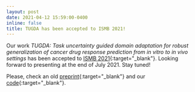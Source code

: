 ```yaml
---
layout: post
date: 2021-04-12 15:59:00-0400
inline: false
title: TUGDA has been accepted to ISMB 2021!
---
```

Our work _TUGDA: Task uncertainty guided domain adaptation for robust generalization of cancer drug response prediction from in vitro to in vivo settings_ has been accepted to [ISMB 2021](https://www.iscb.org/cms_addon/conferences/ismbeccb2021/proceedings.php){:target="\_blank"}. Looking forward to presenting at the end of July 2021. Stay tuned!

Please, check an old [preprint](https://www.biorxiv.org/content/10.1101/2020.12.17.415737v1){:target="\_blank"} and our [code](https://github.com/CSB5/TUGDA/){:target="\_blank"}. 
